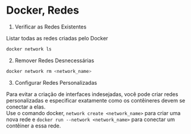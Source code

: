 # Docker, Redes

1) Verificar as Redes Existentes

Listar todas as redes criadas pelo Docker

```bash
docker network ls
```

2) Remover Redes Desnecessárias

```bash
docker network rm <network_name>
```
3) Configurar Redes Personalizadas

Para evitar a criação de interfaces indesejadas, você pode criar redes personalizadas e especificar exatamente como os contêineres devem se conectar a elas.  
Use o comando docker, `network create <network_name>` para criar uma nova rede e `docker run --network <network_name>` para conectar um contêiner a essa rede.  
